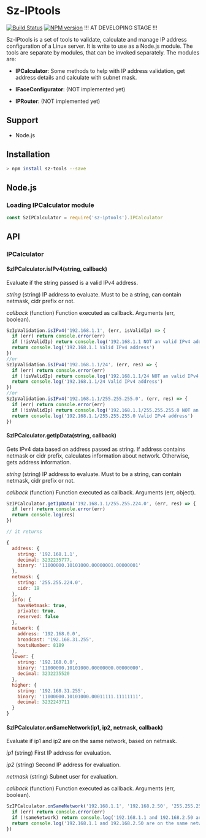 # Sz-IPtools

[![Build Status](https://travis-ci.org/gsomenzi/sz-iptools.svg?branch=master)](https://travis-ci.org/gsomenzi/sz-iptools)
[![NPM version](https://img.shields.io/npm/v/sz-iptools.svg)](https://www.npmjs.com/package/sz-iptools)
!!! AT DEVELOPING STAGE !!!

Sz-IPtools is a set of tools to validate, calculate and manage IP address configuration of a Linux server. It is write to use as a Node.js module. The tools are separate by modules, that can be invoked separately. The modules are:

 * <b>IPCalculator</b>: Some methods to help with IP address validation, get address details and calculate with subnet mask.

 * <b>IFaceConfigurator</b>: (NOT implemented yet)

 * <b>IPRouter</b>: (NOT implemented yet)

## Support

 * Node.js
 
## Installation

```sh
> npm install sz-tools --save
```

## Node.js

 ### Loading IPCalculator module
 ```javascript
 const SzIPCalculator = require('sz-iptools').IPCalculator
 ```

## API

### IPCalculator

#### SzIPCalculator.isIPv4(string, callback)
Evaluate if the string passed is a valid IPv4 address.

*string* (string) IP address to evaluate. Must to be a string, can contain netmask, cidr prefix or not.

*callback* (function) Function executed as callback. Arguments (err, boolean).

```javascript
SzIpValidation.isIPv4('192.168.1.1', (err, isValidIp) => {
  if (err) return console.error(err)
  if (!isValidIp) return console.log('192.168.1.1 NOT an valid IPv4 address')
  return console.log('192.168.1.1 Valid IPv4 address')
})
//or
SzIpValidation.isIPv4('192.168.1.1/24', (err, res) => {
  if (err) return console.error(err)
  if (!isValidIp) return console.log('192.168.1.1/24 NOT an valid IPv4 address')
  return console.log('192.168.1.1/24 Valid IPv4 address')
})
//or
SzIpValidation.isIPv4('192.168.1.1/255.255.255.0', (err, res) => {
  if (err) return console.error(err)
  if (!isValidIp) return console.log('192.168.1.1/255.255.255.0 NOT an valid IPv4 address')
  return console.log('192.168.1.1/255.255.255.0 Valid IPv4 address')
})
```

#### SzIPCalculator.getIpData(string, callback)
Gets IPv4 data based on address passed as string. If address contains netmask or cidr prefix, calculates information about network. Otherwise, gets address information.

*string* (string) IP address to evaluate. Must to be a string, can contain netmask, cidr prefix or not.

*callback* (function) Function executed as callback. Arguments (err, object).

```javascript
SzIPCalculator.getIpData('192.168.1.1/255.255.224.0', (err, res) => {
  if (err) return console.error(err)
  return console.log(res)
})

// it returns

{ 
  address: { 
    string: '192.168.1.1',
    decimal: 3232235777,
    binary: '11000000.10101000.00000001.00000001' 
  },
  netmask: { 
    string: '255.255.224.0',
    cidr: 19 
  },
  info: { 
    haveNetmask: true, 
    private: true, 
    reserved: false 
  },
  network: {
    address: '192.168.0.0',
    broadcast: '192.168.31.255',
    hostsNumber: 8189 
  },
  lower: { 
    string: '192.168.0.0',
    binary: '11000000.10101000.00000000.00000000',
    decimal: 3232235520 
  },
  higher: { 
    string: '192.168.31.255',
    binary: '11000000.10101000.00011111.11111111',
    decimal: 3232243711 
  } 
}
```

#### SzIPCalculator.onSameNetwork(ip1, ip2, netmask, callback)
Evaluate if ip1 and ip2 are on the same network, based on netmask.

*ip1* (string) First IP address for evaluation.

*ip2* (string) Second IP address for evaluation.

*netmask* (string) Subnet user for evaluation.

*callback* (function) Function executed as callback. Arguments (err, boolean).

```javascript
SzIPCalculator.onSameNetwork('192.168.1.1', '192.168.2.50', '255.255.255.0', (err, sameNetwork) => {
  if (err) return console.error(err)
  if (!sameNetwork) return console.log('192.168.1.1 and 192.168.2.50 are NOT on the same network.')
  return console.log('192.168.1.1 and 192.168.2.50 are on the same network.')
})
```
